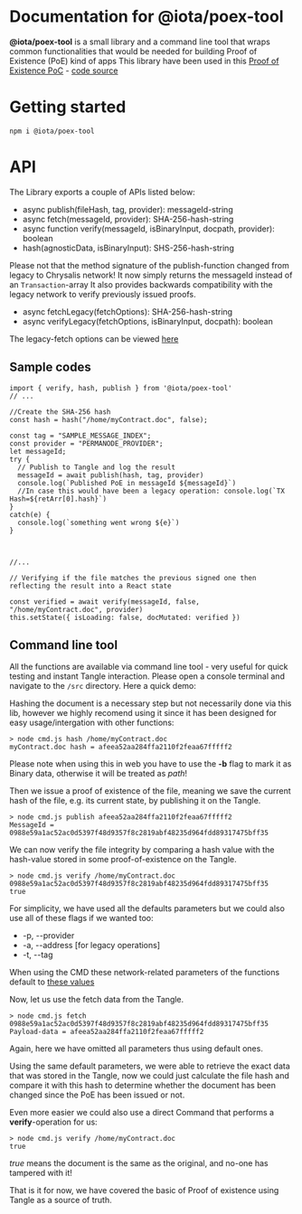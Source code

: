 # Documentation for @iota/poex-tool
**@iota/poex-tool** is a small library and a command line tool that wraps common functionalities that would be needed for building Proof of Existence (PoE) kind of apps
This library have been used in this [Proof of Existence PoC](https://iota-poex.dag.sh) - [code source](https://github.com/iotaledger/poc-document-immutable-blueprint)

# Getting started
```
npm i @iota/poex-tool
```

# API

The Library exports a couple of APIs listed below:


* async publish(fileHash, tag, provider): messageId-string
* async fetch(messageId, provider): SHA-256-hash-string
* async function verify(messageId, isBinaryInput, docpath, provider): boolean
* hash(agnosticData, isBinaryInput): SHS-256-hash-string

Please not that the method signature of the publish-function changed from legacy to Chrysalis network! It now simply returns the messageId instead of an ```Transaction```-array
It also provides backwards compatibility with the legacy network to verify previously issued proofs.

* async fetchLegacy(fetchOptions): SHA-256-hash-string
* async verifyLegacy(fetchOptions, isBinaryInput, docpath): boolean

The legacy-fetch options can be viewed [here](https://github.com/iotaledger/iota-poex-tool/src/models)



## Sample codes

```
import { verify, hash, publish } from '@iota/poex-tool'
// ...

//Create the SHA-256 hash
const hash = hash("/home/myContract.doc", false);

const tag = "SAMPLE_MESSAGE_INDEX";
const provider = "PERMANODE_PROVIDER";
let messageId;
try {
  // Publish to Tangle and log the result
  messageId = await publish(hash, tag, provider)
  console.log(`Published PoE in messageId ${messageId}`)
  //In case this would have been a legacy operation: console.log(`TX Hash=${retArr[0].hash}`)
} 
catch(e) {
  console.log(`something went wrong ${e}`)
}



//...

// Verifying if the file matches the previous signed one then reflecting the result into a React state

const verified = await verify(messageId, false, "/home/myContract.doc", provider)
this.setState({ isLoading: false, docMutated: verified })

```

## Command line tool

All the functions are available via command line tool - very useful for quick testing and instant Tangle interaction. Please open a console terminal and navigate to the ```/src``` directory.
Here a quick demo:

Hashing the document is a necessary step but not necessarily done via this lib, however we highly recomend using it since it has been designed for easy usage/intergation with other functions:

```
> node cmd.js hash /home/myContract.doc
myContract.doc hash = afeea52aa284ffa2110f2feaa67fffff2
```
Please note when using this in web you have to use the **-b** flag to mark it as Binary data, otherwise it will be treated as *path*!

Then we issue a proof of existence of the file, meaning we save the current hash of the file, e.g. its current state, by publishing it on the Tangle.

```
> node cmd.js publish afeea52aa284ffa2110f2feaa67fffff2
MessageId = 0988e59a1ac52ac0d5397f48d9357f8c2819abf48235d964fdd89317475bff35  
```

We can now verify the file integrity by comparing a hash value with the hash-value stored in some proof-of-existence on the Tangle.
```
> node cmd.js verify /home/myContract.doc 0988e59a1ac52ac0d5397f48d9357f8c2819abf48235d964fdd89317475bff35 
true
```

For simplicity, we have used all the defaults parameters but we could also use all of these flags if we wanted too:

* -p, --provider
* -a, --address [for legacy operations] 
* -t, --tag

When using the CMD these network-related parameters of the functions default to [these values](https://github.com/iotaledger/iota-poex-tool/src/config.json)


Now, let us use the fetch data from the Tangle.


```
> node cmd.js fetch 0988e59a1ac52ac0d5397f48d9357f8c2819abf48235d964fdd89317475bff35
Payload-data = afeea52aa284ffa2110f2feaa67fffff2
```
Again, here we have omitted all parameters thus using default ones.

Using the same default parameters, we were able to retrieve the exact data that was stored in the Tangle, now we could just calculate the file hash and compare it with this hash to determine whether the document has been changed since the PoE has been issued or not.

Even more easier we could also use a direct Command that performs a **verify**-operation for us:


```
> node cmd.js verify /home/myContract.doc
true
```

*true* means the document is the same as the original, and no-one has tampered with it!




That is it for now, we have covered the basic of Proof of existence using Tangle as a source of truth.
